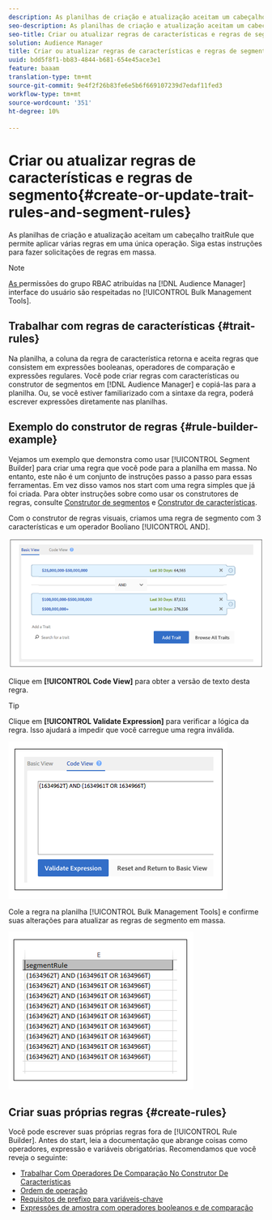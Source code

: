 ```yaml
---
description: As planilhas de criação e atualização aceitam um cabeçalho traitRule que permite aplicar várias regras em uma única operação. Siga estas instruções para fazer solicitações de regras em massa.
seo-description: As planilhas de criação e atualização aceitam um cabeçalho traitRule que permite aplicar várias regras em uma única operação. Siga estas instruções para fazer solicitações de regras em massa.
seo-title: Criar ou atualizar regras de características e regras de segmento
solution: Audience Manager
title: Criar ou atualizar regras de características e regras de segmento
uuid: bdd5f8f1-bb83-4844-b681-654e45ace3e1
feature: baaam
translation-type: tm+mt
source-git-commit: 9e4f2f26b83fe6e5b6f669107239d7edaf11fed3
workflow-type: tm+mt
source-wordcount: '351'
ht-degree: 10%

---
```



# Criar ou atualizar regras de características e regras de segmento{#create-or-update-trait-rules-and-segment-rules}

As planilhas de criação e atualização aceitam um cabeçalho traitRule que permite aplicar várias regras em uma única operação. Siga estas instruções para fazer solicitações de regras em massa.

<!-- 

<p>c_bulk_rules.xml </p>

 -->

>[!NOTE]
>
>[As ](../../features/administration/administration-overview.md) permissões do grupo RBAC atribuídas na  [!DNL Audience Manager] interface do usuário são respeitadas no  [!UICONTROL Bulk Management Tools].

## Trabalhar com regras de características {#trait-rules}

Na planilha, a coluna da regra de característica retorna e aceita regras que consistem em expressões booleanas, operadores de comparação e expressões regulares. Você pode criar regras com características ou construtor de segmentos em [!DNL Audience Manager] e copiá-las para a planilha. Ou, se você estiver familiarizado com a sintaxe da regra, poderá escrever expressões diretamente nas planilhas.

## Exemplo do construtor de regras {#rule-builder-example}

Vejamos um exemplo que demonstra como usar [!UICONTROL Segment Builder] para criar uma regra que você pode para a planilha em massa. No entanto, este não é um conjunto de instruções passo a passo para essas ferramentas. Em vez disso vamos nos start com uma regra simples que já foi criada. Para obter instruções sobre como usar os construtores de regras, consulte [Construtor de segmentos](../../features/segments/segment-builder.md) e [Construtor de características](../../features/traits/about-trait-builder.md).

Com o construtor de regras visuais, criamos uma regra de segmento com 3 características e um operador Booliano [!UICONTROL AND].

![](assets/visualrule.png)

Clique em **[!UICONTROL Code View]** para obter a versão de texto desta regra.

>[!TIP]
>
>Clique em **[!UICONTROL Validate Expression]** para verificar a lógica da regra. Isso ajudará a impedir que você carregue uma regra inválida.

![](assets/coderule.png)

Cole a regra na planilha [!UICONTROL Bulk Management Tools] e confirme suas alterações para atualizar as regras de segmento em massa.

![](assets/segmentrule.png)

## Criar suas próprias regras {#create-rules}

Você pode escrever suas próprias regras fora de [!UICONTROL Rule Builder]. Antes do start, leia a documentação que abrange coisas como operadores, expressão e variáveis obrigatórias. Recomendamos que você reveja o seguinte:

* [Trabalhar Com Operadores De Comparação No Construtor De Características](../../features/traits/trait-comparison-operators.md)
* [Ordem de operação](../../features/traits/trait-operator-precedence.md)
* [Requisitos de prefixo para variáveis-chave](../../features/traits/trait-variable-prefixes.md)
* [Expressões de amostra com operadores booleanos e de comparação](../../features/traits/trait-expression-samples.md)


